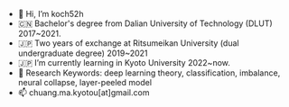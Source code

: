- 👋 Hi, I’m koch52h
- 🇨🇳 Bachelor's degree from Dalian University of Technology (DLUT) 2017~2021.
- 🇯🇵 Two years of exchange at Ritsumeikan University (dual undergraduate degree) 2019~2021
- 🇯🇵 I’m currently learning in Kyoto University 2022~now.
- 📖 Research Keywords: deep learning theory, classification, imbalance, neural collapse, layer-peeled model
- 📫 chuang.ma.kyotou[at]gmail.com

<!---
chuang-ma-ku/chuang-ma-ku is a ✨ special ✨ repository because its `README.md` (this file) appears on your GitHub profile.
You can click the Preview link to take a look at your changes.
--->
